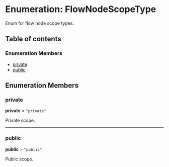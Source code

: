 # Enumeration: FlowNodeScopeType

Enum for flow node scope types.

## Table of contents

### Enumeration Members

* [private](/auto-docs/variable-layout/enums/FlowNodeScopeType.md#private)
* [public](/auto-docs/variable-layout/enums/FlowNodeScopeType.md#public)

## Enumeration Members

### private

**private** = `"private"`

Private scope.

***

### public

**public** = `"public"`

Public scope.

